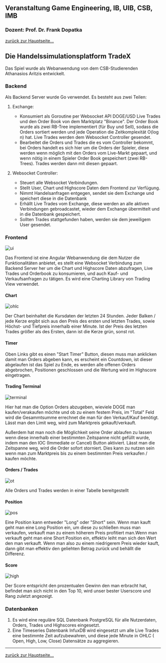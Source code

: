 ## Veranstaltung Game Engineering, IB, UIB, CSB, IMB
### Dozent: Prof. Dr. Frank Dopatka

[zurück zur Hauptseite...](https://informatik-mannheim.github.io/iExpo-Sommer-2021/)

## Die Handelssimulationsplatform TradeX

Das Spiel wurde als Webanwendung von dem CSB-Studierenden Athanasios Aritzis entwickelt.

### Backend

Als Backend Server wurde Go verwendet. Es besteht aus zwei Teilen:

1. Exchange:

    * Konsumiert als Goroutine per Websocket API DOGE/USD Live Trades und den Order Book von dem Marktplatz "Binance". Der Order Book wurde als zwei RB-Tree implementiert (für Buy und Sell), sodass die Orders sortiert werden und jede Operation die Zeitkomplexität O(log n) hat. Live Trades werden dem Websocket Controller gesendet.
    * Bearbeitet die Orders und Trades die es vom Controller bekommt, bei Orders handelt es sich hier um die Orders der Spieler, diese werden wenn möglich mit den Orders vom Live-Markt gepaart, und wenn nötig in einem Spieler Order Book gespeichert (zwei RB-Trees). Trades werden dann mit diesen gepaart.
  
2.	Websocket Controller:
    * Steuert alle Websocket Verbindungen. 
    * Stellt User, Chart und Highscore Daten dem Frontend zur Verfügung.
    * Nimmt Handelsanfragen entgegen, sendet sie dem Exchange und speichert diese in die Datenbank
    * Erhällt Live Trades vom Exchange, diese werden an alle aktiven Verbindungen gebroadcastet, wieder dem Exchange übermittelt und in die Datenbank gespeichert.
    * Sollten Trades stattgefunden haben, werden sie dem jeweiligem User gesendet.
    
    
### Frontend
![ui](https://user-images.githubusercontent.com/12783903/124397915-419f2d00-dd13-11eb-909a-d5fc0bf4e68b.png)

Das Frontend ist eine Angular Webanwendung die dem Nutzer die Funktionalitäten anbietet, es stellt eine Websocket Verbindung zum Backend Server her um die Chart und Highscore Daten abzufragen, Live Trades und Orderbook zu konsumieren, und auch Kauf- und Verkaufsanfragen zu tätigen.
Es wird eine Charting Library von Trading View verwendet.

#### Chart
![ohlc](https://user-images.githubusercontent.com/12783903/124398572-a314cb00-dd16-11eb-9798-2832ff571478.png)

Der Chart beinhaltet die Kursdaten der letzten 24 Stunden. Jeder Balken / jede Kerze ergibt sich aus den Preis des ersten und letzten Trades, sowie Höchst- und Tiefpreis innerhalb einer Minute. Ist der Preis des letzten Trades größer als des Ersten, dann ist die Kerze grün, sonst rot.

#### Timer

Oben Links gibt es einen "Start Timer" Button, diesen muss man anklicken damit man Orders abgeben kann, es erscheint ein Countdown, ist dieser abgelaufen ist das Spiel zu Ende, es werden alle offenen Orders abgebrochen, Positionen geschlossen und die Wertung wird im Highscore eingetragen.

#### Trading Terminal
![terminal](https://user-images.githubusercontent.com/12783903/124398237-ee2dde80-dd14-11eb-8940-922f72ae8108.png)

Hier hat man die Option Orders abzugeben, wieviele DOGE man kaufen/verakaufen möchte und ob zu einem festem Preis, im "Total" Feld wird die Gesammtsumme errechnet die man für den Verkauf/Kauf benötigt. Lässt man den Limit weg, wird zum Marktpreis gekauft/verkauft.

Außerdem hat man noch die Möglichkeit seine Order ablaufen zu lassen wenn diese innerhalb einer bestimmten Zeitspanne nicht gefüllt wurde, indem man den IOC (Immediate or Cancel) Button aktiviert. Lässt man die Zeitspanne weg, wird die Order sofort storniert. Dies kann zu nutzen sein wenn man zum Marktpreis bis zu einem bestimmten Preis verkaufen / kaufen möchte.

#### Orders / Trades
![ot](https://user-images.githubusercontent.com/12783903/124398268-1ddce680-dd15-11eb-9d47-163b9583af9c.png)

Alle Orders und Trades werden in einer Tabelle bereitgestellt

#### Position
![pos](https://user-images.githubusercontent.com/12783903/124398483-326dae80-dd16-11eb-8bee-b59f88ef6a83.png)

Eine Position kann entweder "Long" oder "Short" sein. Wenn man kauft geht man eine Long Position ein, um diese zu schließen muss man verkaufen, verkauft man zu einem höherem Preis profitiert man.Wenn man verkauft geht man eine Short Position ein, effektiv leiht man sich den Wert den man verkauft. Wenn man also zu einem niedrigerem Preis wieder kauft, dann gibt man effektiv den geliehten Betrag zurück und behällt die Differenz.

#### Score
![high](https://user-images.githubusercontent.com/12783903/124398502-487b6f00-dd16-11eb-83df-2b164c4bceb8.png)

Der Score entspricht den prozentualen Gewinn den man erbracht hat, befindet man sich nicht in den Top 10, wird unser bester Userscore und Rang zuletzt angezeigt.


### Datenbanken

1. Es wird eine reguläre SQL Datenbank PostgreSQL für alle Nutzerdaten, Orders, Trades und Highscores eingesetzt.
2. Eine Timeseries Datenbank InfuxDB wird eingesetzt um alle Live Trades eine bestimmte Zeit aufzubewahren, und diese jede Minute in OHLC ( Open, High, Low, Close) Datensätze zu aggregieren.

---

[zurück zur Hauptseite...](https://informatik-mannheim.github.io/iExpo-Sommer-2021/)


  
  

